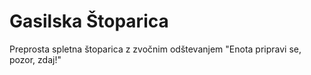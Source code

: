 # Gasilska Štoparica
Preprosta spletna štoparica z zvočnim odštevanjem "Enota pripravi se, pozor, zdaj!" 
